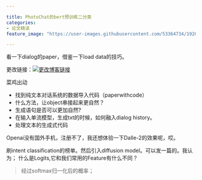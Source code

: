 ```yaml
---

title: PhotoChat的bert预训练二分类
categories:
- 论文精读
feature_image: "https://user-images.githubusercontent.com/53364734/192078882-190b1b14-a1ee-4590-ac1f-56ac81ffeb56.png"

---
```

看一下dialog的paper，借鉴一下load data的技巧。
<!-- more -->


更改链接：[![更改博客链接](https://user-images.githubusercontent.com/53364734/192180297-c1654533-eb5f-4bf9-aa9f-ab830208a5e3.png)](https://github.com/lizeyujack/lizeyujack.github.io/edit/main/_posts/2022-10-19-25.md)

菜鸡出动
- 找到纯文本对话系统的数据导入代码（paperwithcode）
- 什么方法，让object串接起来更自然？
- 生成语句是否可以更加自然?
- 在输入单流模型，生成txt的时候，如何融入dialog history。
- 处理文本的生成式代码

Openai没有国外手机，注册不了，我还想体验一下Dalle-2的效果呢，哎。

刷intent classification的榜单。然后引入diffusion model。可以发一篇的。我认为；
什么是Logits,它和我们常用的Feature有什么不同？
> 经过softmax归一化后的概率；
